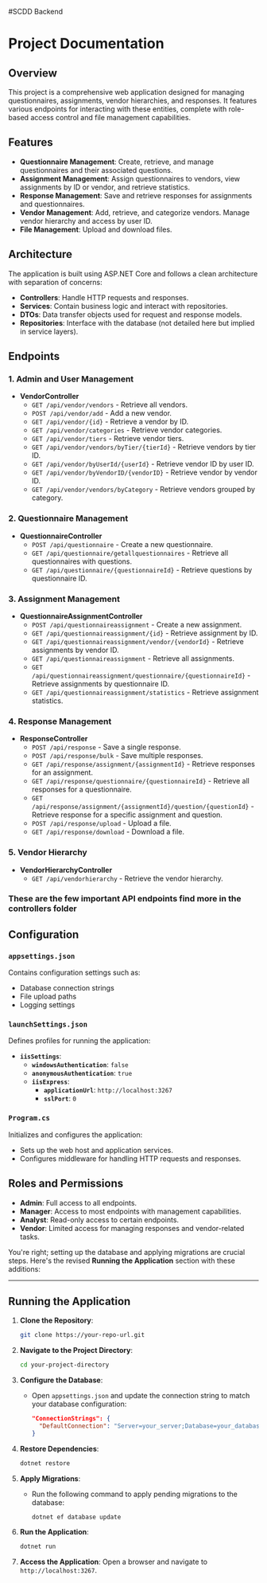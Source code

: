 #SCDD Backend
# Project Documentation

## Overview

This project is a comprehensive web application designed for managing questionnaires, assignments, vendor hierarchies, and responses. It features various endpoints for interacting with these entities, complete with role-based access control and file management capabilities. 

## Features

- **Questionnaire Management**: Create, retrieve, and manage questionnaires and their associated questions.
- **Assignment Management**: Assign questionnaires to vendors, view assignments by ID or vendor, and retrieve statistics.
- **Response Management**: Save and retrieve responses for assignments and questionnaires.
- **Vendor Management**: Add, retrieve, and categorize vendors. Manage vendor hierarchy and access by user ID.
- **File Management**: Upload and download files.

## Architecture

The application is built using ASP.NET Core and follows a clean architecture with separation of concerns:

- **Controllers**: Handle HTTP requests and responses.
- **Services**: Contain business logic and interact with repositories.
- **DTOs**: Data transfer objects used for request and response models.
- **Repositories**: Interface with the database (not detailed here but implied in service layers).

## Endpoints

### 1. **Admin and User Management**

- **VendorController**
  - `GET /api/vendor/vendors` - Retrieve all vendors.
  - `POST /api/vendor/add` - Add a new vendor.
  - `GET /api/vendor/{id}` - Retrieve a vendor by ID.
  - `GET /api/vendor/categories` - Retrieve vendor categories.
  - `GET /api/vendor/tiers` - Retrieve vendor tiers.
  - `GET /api/vendor/vendors/byTier/{tierId}` - Retrieve vendors by tier ID.
  - `GET /api/vendor/byUserId/{userId}` - Retrieve vendor ID by user ID.
  - `GET /api/vendor/byVendorID/{vendorID}` - Retrieve vendor by vendor ID.
  - `GET /api/vendor/vendors/byCategory` - Retrieve vendors grouped by category.

### 2. **Questionnaire Management**

- **QuestionnaireController**
  - `POST /api/questionnaire` - Create a new questionnaire.
  - `GET /api/questionnaire/getallquestionnaires` - Retrieve all questionnaires with questions.
  - `GET /api/questionnaire/{questionnaireId}` - Retrieve questions by questionnaire ID.

### 3. **Assignment Management**

- **QuestionnaireAssignmentController**
  - `POST /api/questionnaireassignment` - Create a new assignment.
  - `GET /api/questionnaireassignment/{id}` - Retrieve assignment by ID.
  - `GET /api/questionnaireassignment/vendor/{vendorId}` - Retrieve assignments by vendor ID.
  - `GET /api/questionnaireassignment` - Retrieve all assignments.
  - `GET /api/questionnaireassignment/questionnaire/{questionnaireId}` - Retrieve assignments by questionnaire ID.
  - `GET /api/questionnaireassignment/statistics` - Retrieve assignment statistics.

### 4. **Response Management**

- **ResponseController**
  - `POST /api/response` - Save a single response.
  - `POST /api/response/bulk` - Save multiple responses.
  - `GET /api/response/assignment/{assignmentId}` - Retrieve responses for an assignment.
  - `GET /api/response/questionnaire/{questionnaireId}` - Retrieve all responses for a questionnaire.
  - `GET /api/response/assignment/{assignmentId}/question/{questionId}` - Retrieve response for a specific assignment and question.
  - `POST /api/response/upload` - Upload a file.
  - `GET /api/response/download` - Download a file.

### 5. **Vendor Hierarchy**

- **VendorHierarchyController**
  - `GET /api/vendorhierarchy` - Retrieve the vendor hierarchy.
### These are the few important API endpoints find more in the controllers folder
## Configuration

### `appsettings.json`

Contains configuration settings such as:
- Database connection strings
- File upload paths
- Logging settings

### `launchSettings.json`

Defines profiles for running the application:
- **`iisSettings`**: 
  - **`windowsAuthentication`**: `false`
  - **`anonymousAuthentication`**: `true`
  - **`iisExpress`**:
    - **`applicationUrl`**: `http://localhost:3267`
    - **`sslPort`**: `0`

### `Program.cs`

Initializes and configures the application:
- Sets up the web host and application services.
- Configures middleware for handling HTTP requests and responses.

## Roles and Permissions

- **Admin**: Full access to all endpoints.
- **Manager**: Access to most endpoints with management capabilities.
- **Analyst**: Read-only access to certain endpoints.
- **Vendor**: Limited access for managing responses and vendor-related tasks.

You're right; setting up the database and applying migrations are crucial steps. Here's the revised **Running the Application** section with these additions:

---

## Running the Application

1. **Clone the Repository**:
   ```bash
   git clone https://your-repo-url.git
   ```

2. **Navigate to the Project Directory**:
   ```bash
   cd your-project-directory
   ```

3. **Configure the Database**:
   - Open `appsettings.json` and update the connection string to match your database configuration:
     ```json
     "ConnectionStrings": {
       "DefaultConnection": "Server=your_server;Database=your_database;User Id=your_user;Password=your_password;"
     }
     ```

4. **Restore Dependencies**:
   ```bash
   dotnet restore
   ```

5. **Apply Migrations**:
   - Run the following command to apply pending migrations to the database:
     ```bash
     dotnet ef database update
     ```

6. **Run the Application**:
   ```bash
   dotnet run
   ```

7. **Access the Application**:
   Open a browser and navigate to `http://localhost:3267`.
